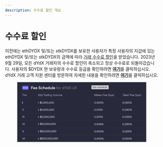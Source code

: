 ```yaml
---
description: 수수료 할인 개요
---
```


# 수수료 할인

이전에는 ethDYDX 및/또는 stkDYDX를 보유한 사용자가 특정 사용자의 지갑에 있는 ethDYDX 및/또는 stkDYDX의 금액에 따라 [거래 수수료 할인](https://dydx.exchange/blog/v3-updated-fee-schedule)을 받았습니다. 2023년 9월 29일, 모든 dYdX 거래자의 수수료 할인이 축소되고 정상 수수료로 되돌아갔습니다. 사용자의 $DYDX 현 보유량과 수수료 등급을 확인하려면 [**여기**](https://trade.dydx.exchange/portfolio/fees)를 클릭하십시오. dYdX 거래 고객 지원 센터를 방문하여 자세한 내용을 확인하려면 [**여기**](https://help.dydx.exchange/en/articles/4798040-perpetual-trade-fees)를 클릭하십시오.

<figure><img src="../.gitbook/assets/Screenshot 2023-10-05 at 09.39.07.png" alt=""><figcaption></figcaption></figure>

